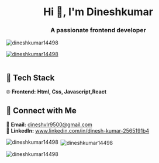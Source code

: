 <h1 align="center">Hi 👋, I'm Dineshkumar</h1>
<h3 align="center">A passionate frontend developer </h3>

<p align="left"> <img src="https://komarev.com/ghpvc/?username=dineshkumar14498&label=Profile%20views&color=0e75b6&style=flat" alt="dineshkumar14498" /> </p>

<p align="left"> <a href="https://github.com/ryo-ma/github-profile-trophy"><img src="https://github-profile-trophy.vercel.app/?username=dineshkumar14498" alt="dineshkumar14498" /></a> </p>

<p align="left"> <a href="https://twitter.com/" target="blank"><img src="https://img.shields.io/twitter/follow/?logo=twitter&style=for-the-badge" alt="" /></a> </p>

## 🔧 Tech Stack
🌐 **Frontend:** **Html, Css, Javascript,React**


## 🤝 Connect with Me

📧 **Email:** dineshvlr9500@gmail.com<br>
💼 **LinkedIn:** www.linkedin.com/in/dinesh-kumar-2565191b4<br>


<p><img align="left" src="https://github-readme-stats.vercel.app/api/top-langs?username=dineshkumar14498&show_icons=true&locale=en&layout=compact" alt="dineshkumar14498" /></p>

<p>&nbsp;<img align="center" src="https://github-readme-stats.vercel.app/api?username=dineshkumar14498&show_icons=true&locale=en" alt="dineshkumar14498" /></p>

<p><img align="center" src="https://github-readme-streak-stats.herokuapp.com/?user=dineshkumar14498&" alt="dineshkumar14498" /></p>
